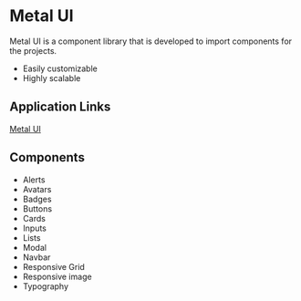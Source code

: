 # Metal UI
Metal UI is a component library that is developed to import components for the projects.

* Easily customizable
* Highly scalable

## Application Links
[Metal UI](https://metal-ui.netlify.app/ "Metal UI home")

## Components
* Alerts
* Avatars
* Badges
* Buttons
* Cards
* Inputs
* Lists
* Modal
* Navbar
* Responsive Grid
* Responsive image
* Typography
